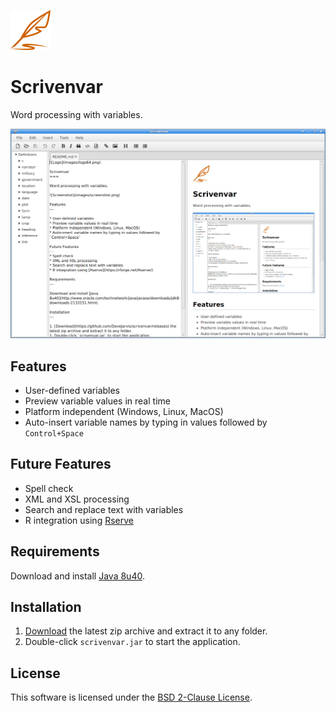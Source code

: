 ![Logo](images/logo64.png)

Scrivenvar
===

Word processing with variables.

![Screenshot](images/screenshot.png)

Features
---

* User-defined variables
* Preview variable values in real time
* Platform independent (Windows, Linux, MacOS)
* Auto-insert variable names by typing in values followed by `Control+Space`

Future Features
---
* Spell check
* XML and XSL processing
* Search and replace text with variables
* R integration using [Rserve](https://rforge.net/Rserve/)

Requirements
---

Download and install [Java 8u40](http://www.oracle.com/technetwork/java/javase/downloads/jdk8-downloads-2133151.html).

Installation
---
1. [Download](https://github.com/DaveJarvis/scrivenvar/releases) the latest zip archive and extract it to any folder.
1. Double-click `scrivenvar.jar` to start the application.

License
---

This software is licensed under the [BSD 2-Clause License](LICENSE).
